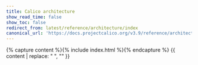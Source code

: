 ```yaml
---
title: Calico architecture
show_read_time: false
show_toc: false
redirect_from: latest/reference/architecture/index
canonical_url: 'https://docs.projectcalico.org/v3.9/reference/architecture/index'
---
```

{% capture content %}{% include index.html %}{% endcapture %}
{{ content | replace: "    ", "" }}